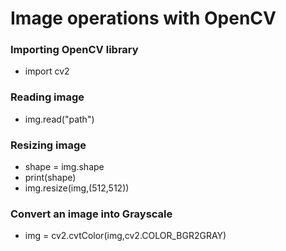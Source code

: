 # Image operations with OpenCV
### Importing OpenCV library
- import cv2
### Reading image
- img.read("path")
### Resizing image
- shape = img.shape
- print(shape)
- img.resize(img,(512,512))
### Convert an image into Grayscale
- img = cv2.cvtColor(img,cv2.COLOR_BGR2GRAY)
